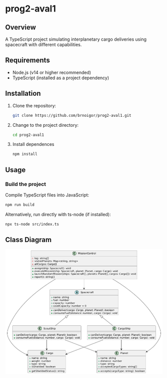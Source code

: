 # prog2-aval1

## Overview
A TypeScript project simulating interplanetary cargo deliveries using spacecraft with different capabilities.

## Requirements
- Node.js (v14 or higher recommended)
- TypeScript (installed as a project dependency)

## Installation

1. Clone the repository:
   ```bash
   git clone https://github.com/brnoigor/prog2-aval1.git

2. Change to the project directory:
   ```bash
   cd prog2-aval1

3. Install dependences
   ```bash
   npm install

## Usage

### Build the project
Compile TypeScript files into JavaScript:
```bash
npm run build
```
Alternatively, run directly with ts-node (if installed):
```bash
npx ts-node src/index.ts
```
## Class Diagram
![Class Diagram](./assets/diagram.png)

